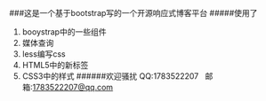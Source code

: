 ###这是一个基于bootstrap写的一个开源响应式博客平台
#####使用了
1. booystrap中的一些组件
2. 媒体查询
3. less编写css
4. HTML5中的新标签
5. CSS3中的样式
######欢迎骚扰 QQ:1783522207&nbsp;&nbsp;&nbsp;邮箱:1783522207@qq.com   

